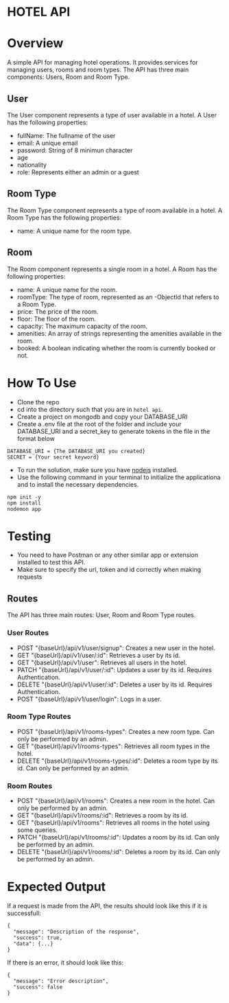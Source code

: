 # HOTEL API

# Overview
A simple API for managing hotel operations. It provides services for managing users, rooms and room types. The API has three main components: Users, Room and Room Type.

## User
The User component represents a type of user available in a hotel. A User has the following properties:

- fullName: The fullname of the user
- email: A unique email
- password: String of 8 minimun character
- age
- nationality
- role: Represents either an admin or a guest

## Room Type
The Room Type component represents a type of room available in a hotel. A Room Type has the following properties:

- name: A unique name for the room type.

## Room
The Room component represents a single room in a hotel. A Room has the following properties:

- name: A unique name for the room.
- roomType: The type of room, represented as an -ObjectId that refers to a Room Type.
- price: The price of the room.
- floor: The floor of the room.
- capacity: The maximum capacity of the room.
- amenities: An array of strings representing the amenities available in the room.
- booked: A boolean indicating whether the room is currently booked or not.

# How To Use
- Clone the repo 
- cd into the directory such that you are in `hotel api`.
- Create a project on mongodb and copy your DATABASE_URI
- Create a .env file at the root of the folder and include your DATABASE_URI and a secret_key to generate tokens in the file in the format below
```
DATABASE_URI = {The DATABASE_URI you created}
SECRET = {Your secret keyword}

```
- To run the solution, make sure you have [nodejs](https://nodejs.org/) installed.
- Use the following command in your terminal to initialize the applicationa and to install the necessary dependencies.
```
npm init -y
npm install
nodemon app
```

# Testing
- You need to have Postman or any other similar app or extension installed to test this API.
- Make sure to specify the url, token and id correctly when making requests

## Routes
The API has three main routes: User, Room and Room Type routes.

### User Routes
- POST "{baseUrl}/api/v1/user/signup": Creates a new user in the hotel.
- GET "{baseUrl}/api/v1/user/:id": Retrieves a user by its id.
- GET "{baseUrl}/api/v1/user": Retrieves all users in the hotel.
- PATCH "{baseUrl}/api/v1/user/:id": Updates a user by its id. Requires Authentication.
- DELETE "{baseUrl}/api/v1/user/:id": Deletes a user by its id. Requires Authentication.
- POST "{baseUrl}/api/v1/user/login": Logs in a user.

### Room Type Routes
- POST "{baseUrl}/api/v1/rooms-types": Creates a new room type. Can only be performed by an admin.
- GET "{baseUrl}/api/v1/rooms-types": Retrieves all room types in the hotel.
- DELETE "{baseUrl}/api/v1/rooms-types/:id": Deletes a room type by its id. Can only be performed by an admin.

### Room Routes
- POST "{baseUrl}/api/v1/rooms": Creates a new room in the hotel. Can only be performed by an admin.
- GET "{baseUrl}/api/v1/rooms/:id": Retrieves a room by its id.
- GET "{baseUrl}/api/v1/rooms": Retrieves all rooms in the hotel using some queries.
- PATCH "{baseUrl}/api/v1/rooms/:id": Updates a room by its id.  Can only be performed by an admin.
- DELETE "{baseUrl}/api/v1/rooms/:id": Deletes a room by its id.  Can only be performed by an admin.

# Expected Output
If a request is made from the API, the results should look like this if it is successfull:
```
{
  "message": "Description of the response",
  "success": true,
  "data": {...}
}
```
If there is an error, it should look like this:
```
{
  "message": "Error description",
  "success": false
}
```
